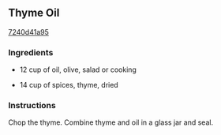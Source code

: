 ## Thyme Oil

[7240d41a95](http://www.food.com/recipe/thyme-oil-321519)

### Ingredients

 - 12 cup of oil, olive, salad or cooking

 - 14 cup of spices, thyme, dried

### Instructions

Chop the thyme. Combine thyme and oil in a glass jar and seal.
